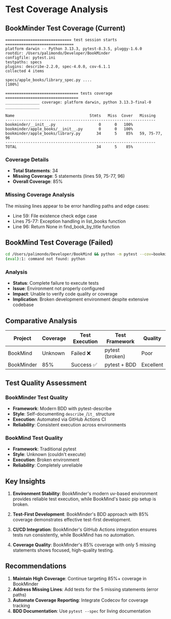 # Test Coverage Analysis

## BookMinder Test Coverage (Current)

```
============================= test session starts ==============================
platform darwin -- Python 3.13.3, pytest-8.3.5, pluggy-1.6.0
rootdir: /Users/palimondo/Developer/BookMinder
configfile: pytest.ini
testpaths: specs
plugins: describe-2.2.0, spec-4.0.0, cov-6.1.1
collected 4 items

specs/apple_books/library_spec.py ....                                   [100%]

================================ tests coverage ================================
_______________ coverage: platform darwin, python 3.13.3-final-0 _______________

Name                                 Stmts   Miss  Cover   Missing
------------------------------------------------------------------
bookminder/__init__.py                   0      0   100%
bookminder/apple_books/__init__.py       0      0   100%
bookminder/apple_books/library.py       34      5    85%   59, 75-77, 96
------------------------------------------------------------------
TOTAL                                   34      5    85%
```

### Coverage Details
- **Total Statements**: 34
- **Missing Coverage**: 5 statements (lines 59, 75-77, 96)
- **Overall Coverage**: 85%

### Missing Coverage Analysis
The missing lines appear to be error handling paths and edge cases:
- Line 59: File existence check edge case
- Lines 75-77: Exception handling in list_books function
- Line 96: Return None in find_book_by_title function

## BookMind Test Coverage (Failed)

```bash
cd /Users/palimondo/Developer/BookMind && python -m pytest --cov=bookmind --cov-report=term-missing
(eval):1: command not found: python
```

### Analysis
- **Status**: Complete failure to execute tests
- **Issue**: Environment not properly configured
- **Impact**: Unable to verify code quality or coverage
- **Implication**: Broken development environment despite extensive codebase

## Comparative Analysis

| Project | Coverage | Test Execution | Test Framework | Quality |
|---------|----------|----------------|----------------|---------|
| BookMind | Unknown | Failed ❌ | pytest (broken) | Poor |
| BookMinder | 85% | Success ✅ | pytest + BDD | Excellent |

## Test Quality Assessment

### BookMinder Test Quality
- **Framework**: Modern BDD with pytest-describe
- **Style**: Self-documenting `describe_`/`it_` structure
- **Execution**: Automated via GitHub Actions CI
- **Reliability**: Consistent execution across environments

### BookMind Test Quality  
- **Framework**: Traditional pytest
- **Style**: Unknown (couldn't execute)
- **Execution**: Broken environment
- **Reliability**: Completely unreliable

## Key Insights

1. **Environment Stability**: BookMinder's modern uv-based environment provides reliable test execution, while BookMind's basic pip setup is broken.

2. **Test-First Development**: BookMinder's BDD approach with 85% coverage demonstrates effective test-first development.

3. **CI/CD Integration**: BookMinder's GitHub Actions integration ensures tests run consistently, while BookMind has no automation.

4. **Coverage Quality**: BookMinder's 85% coverage with only 5 missing statements shows focused, high-quality testing.

## Recommendations

1. **Maintain High Coverage**: Continue targeting 85%+ coverage in BookMinder
2. **Address Missing Lines**: Add tests for the 5 missing statements (error paths)
3. **Automate Coverage Reporting**: Integrate Codecov for coverage tracking
4. **BDD Documentation**: Use `pytest --spec` for living documentation